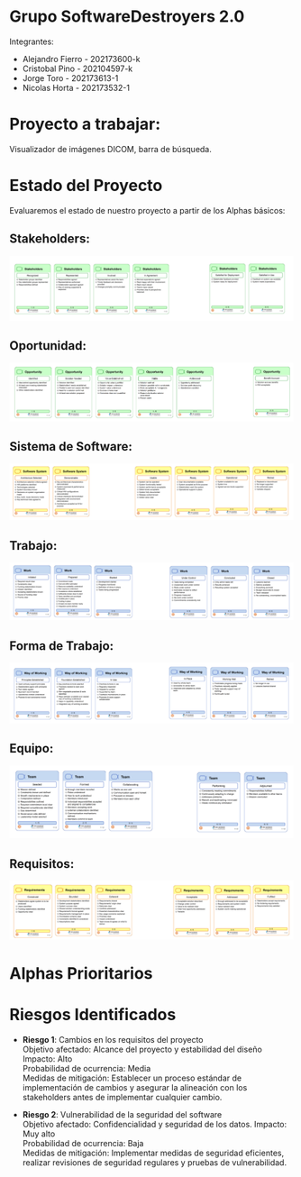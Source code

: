 # Grupo SoftwareDestroyers 2.0

Integrantes:  
* Alejandro Fierro - 202173600-k  
* Cristobal Pino - 202104597-k  
* Jorge Toro - 202173613-1  
* Nicolas Horta - 202173532-1  

# Proyecto a trabajar:
Visualizador de imágenes DICOM, barra de búsqueda.

# Estado del Proyecto
Evaluaremos el estado de nuestro proyecto a partir de los Alphas básicos:  

## Stakeholders:
![En acuerdo](images/stakeholders.png)
## Oportunidad:  
![ingre](images/Oportunidades.png)
## Sistema de Software:  
![ingre](images/softwaresystem.png)
## Trabajo:  
![ingre](images/work.png)
## Forma de Trabajo:  
![ingre](images/wayworking.png)

## Equipo:  
![ingre](images/team.png)
## Requisitos:  
![ingre](images/requeriments.png)

# Alphas Prioritarios
# Riesgos Identificados
* **Riesgo 1**: Cambios en los requisitos del proyecto  
Objetivo afectado: Alcance del proyecto y estabilidad del diseño  
Impacto: Alto  
Probabilidad de ocurrencia: Media  
Medidas de mitigación: Establecer un proceso estándar de implementación de cambios y asegurar la alineación con los stakeholders antes de implementar cualquier cambio.  

* **Riesgo 2**: Vulnerabilidad de la seguridad del software  
Objetivo afectado: Confidencialidad y seguridad de los datos.
Impacto: Muy alto  
Probabilidad de ocurrencia: Baja  
Medidas de mitigación: Implementar medidas de seguridad eficientes, realizar revisiones de seguridad regulares y pruebas de vulnerabilidad.  
